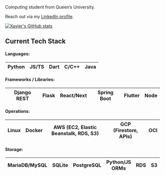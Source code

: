 <p>Computing student from Queen’s University.

Reach out via my [LinkedIn profile](https://www.linkedin.com/in/xavchen515/).
</p>

[![Xavier's GitHub stats](https://github-readme-stats.vercel.app/api?username=xavchen515&count_private=true&show_icons=true&theme=merko)](https://github.com/anuraghazra/github-readme-stats)

## Current Tech Stack
#### Languages:
Python | JS/TS | Dart | C/C++ | Java |
--- | --- | --- | --- |--- |
#### Frameworks / Libraries:
Django REST | Flask | React/Next | Spring Boot | Flutter | Node |
--- | --- | --- | --- |--- |--- |
#### Operations:
Linux | Docker | AWS (EC2, Elastic Beanstalk, RDS, S3) | GCP (Firestore, APIs) | OCI |
--- | --- | --- | --- |--- |
#### Storage:
MariaDB/MySQL | SQLite | PostgreSQL | Python/JS ORMs | RDS | S3 | Firestore | MongoDB | Supabase |
--- | --- | --- | --- | --- | --- | --- | --- | --- |
